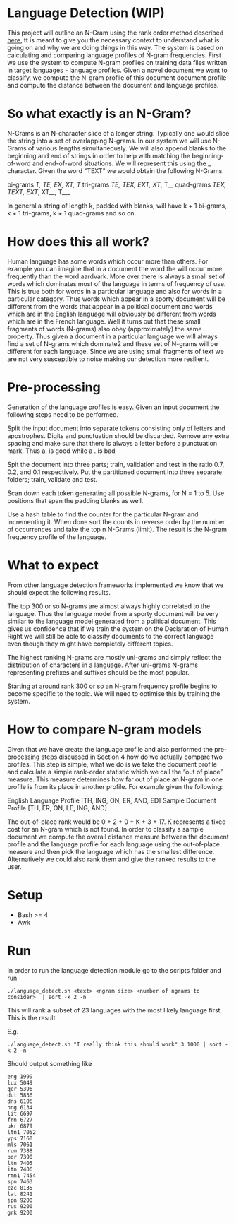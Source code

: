 # Language Detection (WIP)
This project will outline an N-Gram using the rank order method described [here](http://www.lrec-conf.org/proceedings/lrec2010/pdf/279_Paper.pdf), tt is meant to give you the necessary context to understand what is going on and why we are doing things in this way. The system is based on calculating and comparing language profiles of N-gram frequencies. First we use the system to compute N-gram profiles on training data files written in target languages - language profiles. Given a novel document we want to classify, we compute the N-gram profile of this document document profile and compute the distance between the document and language profiles.

# So what exactly is an N-Gram? 

N-Grams is an N-character slice of a longer string. Typically one would slice the string into a set of overlapping N-grams. In our system we will use N-Grams of various lengths simultaneously. We will also append blanks to the beginning and end of strings in order to help with matching the beginning-of-word and end-of-word situations. We will represent this using the _ character. Given the word "TEXT" we would obtain the following N-Grams
  
  bi-grams _T, TE, EX, XT, T_
  tri-grams _TE, TEX, EXT, XT_, T__ 
  quad-grams _TEX, TEXT, EXT_, XT__, T___
  
In general a string of length k, padded with blanks, will have k + 1 bi-grams, k + 1 tri-grams, k + 1 quad-grams and so on.

# How does this all work?

Human language has some words which occur more than others. For example you can imagine that in a document the word the will occur more frequently than the word aardvark. More over there is always a small set of words which dominates most of the language in terms of frequency of use. This is true both for words in a particular language and also for words in a particular category. Thus words which appear in a sporty document will be different from the words that appear in a political document and words which are in the English language will obviously be different from words which are in the French language.
Well it turns out that these small fragments of words (N-grams) also obey (approximately) the same property. Thus given a document in a particular language we will always find a set of N-grams which dominate2 and these set of N-grams will be different for each language. Since we are using small fragments of text we are not very susceptible to noise making our detection more resilient.

# Pre-processing

Generation of the language profiles is easy. Given an input document the following steps need to be performed.

  Split the input document into separate tokens consisting only of letters and apostrophes. Digits and punctuation should be discarded.
Remove any extra spacing and make sure that there is always a letter before a punctuation mark. Thus a. is good while a . is bad

  Spit the document into three parts; train, validation and test in the ratio 0.7, 0.2, and 0.1 respectively. Put the partitioned document into three separate folders; train, validate and test. 
  
  Scan down each token generating all possible N-grams, for N = 1 to 5. Use positions that span the padding blanks as well.  

  Use a hash table to find the counter for the particular N-gram and incrementing it. When done sort the counts in reverse order by the number of occurrences and take the top n N-Grams (limit). The result is the N-gram frequency profile of the language.

# What to expect

From other language detection frameworks implemented we know that we should expect the following results.

  The top 300 or so N-grams are almost always highly correlated to the language. Thus the language model from a sporty document will be very similar to the language model generated from a political document. This gives us confidence that if we train the system on the Declaration of Human Right we will still be able to classify documents to the correct language even though they might have completely different topics.

  The highest ranking N-grams are mostly uni-grams and simply reflect the distribution of characters in a language. After uni-grams N-grams representing prefixes and suffixes should be the most popular.

  Starting at around rank 300 or so an N-gram frequency profile begins to become specific to the topic. We will need to optimise this by training the system.

# How to compare N-gram models

Given that we have create the language profile and also performed the pre-processing steps discussed in Section 4 how do we actually compare two profiles. This step is simple, what we do is we take the document profile and calculate a simple rank-order statistic which we call the “out of place” measure. This measure determines how far out of place an N-gram in one profile is from its place in another profile. For example given the following:

  English Language Profile [TH, ING, ON, ER, AND, ED] 
  Sample Document Profile [TH, ER, ON, LE, ING, AND]

The out-of-place rank would be 0 + 2 + 0 + K + 3 + 17. K represents a fixed cost for an N-gram which is not found.
In order to classify a sample document we compute the overall distance measure between the document profile and the language profile for each language using the out-of-place measure and then pick the language which has the smallest difference. Alternatively we could also rank them and give the ranked results to the user.

# Setup 
 * Bash >= 4
 * Awk


# Run
In order to run the language detection module go to the scripts folder and run 

    ./language_detect.sh <text> <ngram size> <number of ngrams to consider>  | sort -k 2 -n

This will rank a subset of 23 languages with the most likely language first.   This is the result 

E.g. 

    ./language_detect.sh "I really think this should work" 3 1000 | sort -k 2 -n
 
Should output something like

    eng 1999
    lux 5049
    ger 5396
    dut 5836
    dns 6106
    hng 6134
    lit 6697
    frn 6727
    ukr 6879
    ltn1 7052
    yps 7160
    mls 7061
    rum 7388
    por 7390
    ltn 7405
    itn 7406
    rmn1 7454
    spn 7463
    czc 8135
    lat 8241
    jpn 9200
    rus 9200
    grk 9200
    
    
